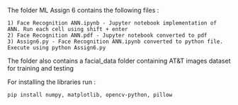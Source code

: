 The folder ML Assign 6 contains the following files :

    1) Face Recognition ANN.ipynb - Jupyter notebook implementation of ANN. Run each cell using shift + enter
    2) Face Recognition ANN.pdf - Jupyter notebook converted to pdf
    3) Assign6.py - Face Recognition ANN.ipynb converted to python file. Execute using python Assign6.py
    
The folder also contains a facial_data folder containing AT&T images dataset for training and testing

For installing the libraries run :

    pip install numpy, matplotlib, opencv-python, pillow